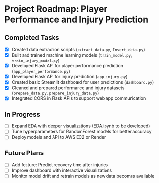 # Project Roadmap: Player Performance and Injury Prediction

## Completed Tasks
- [x] Created data extraction scripts (`extract_data.py`, `Insert_data.py`)
- [x] Built and trained machine learning models (`train_model.py`, `train_injury_model.py`)
- [x] Developed Flask API for player performance prediction (`app_player_performance.py`)
- [x] Developed Flask API for injury prediction (`app_injury.py`)
- [x] Created basic Streamlit dashboard for user predictions (`dashboard.py`)
- [x] Cleaned and prepared performance and injury datasets (`prepare_data.py`, `prepare_injury_data.py`)
- [x] Integrated CORS in Flask APIs to support web app communication

## In Progress
- [ ] Expand EDA with deeper visualizations (EDA.ipynb to be developed)
- [ ] Tune hyperparameters for RandomForest models for better accuracy
- [ ] Deploy models and API to AWS EC2 or Render

## Future Plans
- [ ] Add feature: Predict recovery time after injuries
- [ ] Improve dashboard with interactive visualizations
- [ ] Monitor model drift and retrain models as new data becomes available
